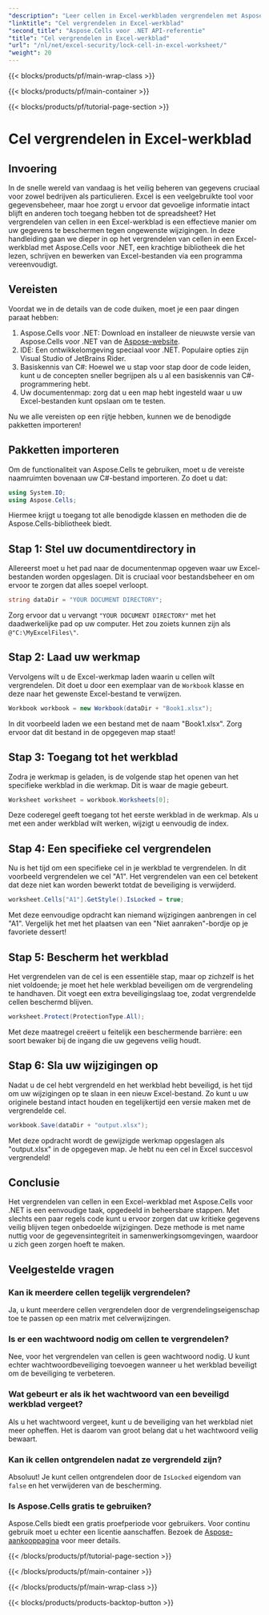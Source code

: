 ```yaml
---
"description": "Leer cellen in Excel-werkbladen vergrendelen met Aspose.Cells voor .NET. Eenvoudige stapsgewijze handleiding voor veilig gegevensbeheer."
"linktitle": "Cel vergrendelen in Excel-werkblad"
"second_title": "Aspose.Cells voor .NET API-referentie"
"title": "Cel vergrendelen in Excel-werkblad"
"url": "/nl/net/excel-security/lock-cell-in-excel-worksheet/"
"weight": 20
---
```


{{< blocks/products/pf/main-wrap-class >}}

{{< blocks/products/pf/main-container >}}

{{< blocks/products/pf/tutorial-page-section >}}

# Cel vergrendelen in Excel-werkblad

## Invoering

In de snelle wereld van vandaag is het veilig beheren van gegevens cruciaal voor zowel bedrijven als particulieren. Excel is een veelgebruikte tool voor gegevensbeheer, maar hoe zorgt u ervoor dat gevoelige informatie intact blijft en anderen toch toegang hebben tot de spreadsheet? Het vergrendelen van cellen in een Excel-werkblad is een effectieve manier om uw gegevens te beschermen tegen ongewenste wijzigingen. In deze handleiding gaan we dieper in op het vergrendelen van cellen in een Excel-werkblad met Aspose.Cells voor .NET, een krachtige bibliotheek die het lezen, schrijven en bewerken van Excel-bestanden via een programma vereenvoudigt.

## Vereisten

Voordat we in de details van de code duiken, moet je een paar dingen paraat hebben:

1. Aspose.Cells voor .NET: Download en installeer de nieuwste versie van Aspose.Cells voor .NET van de [Aspose-website](https://releases.aspose.com/cells/net/).
2. IDE: Een ontwikkelomgeving speciaal voor .NET. Populaire opties zijn Visual Studio of JetBrains Rider.
3. Basiskennis van C#: Hoewel we u stap voor stap door de code leiden, kunt u de concepten sneller begrijpen als u al een basiskennis van C#-programmering hebt.
4. Uw documentenmap: zorg dat u een map hebt ingesteld waar u uw Excel-bestanden kunt opslaan om te testen.

Nu we alle vereisten op een rijtje hebben, kunnen we de benodigde pakketten importeren!

## Pakketten importeren

Om de functionaliteit van Aspose.Cells te gebruiken, moet u de vereiste naamruimten bovenaan uw C#-bestand importeren. Zo doet u dat:

```csharp
using System.IO;
using Aspose.Cells;
```

Hiermee krijgt u toegang tot alle benodigde klassen en methoden die de Aspose.Cells-bibliotheek biedt.

## Stap 1: Stel uw documentdirectory in

Allereerst moet u het pad naar de documentenmap opgeven waar uw Excel-bestanden worden opgeslagen. Dit is cruciaal voor bestandsbeheer en om ervoor te zorgen dat alles soepel verloopt. 

```csharp
string dataDir = "YOUR DOCUMENT DIRECTORY";
```

Zorg ervoor dat u vervangt `"YOUR DOCUMENT DIRECTORY"` met het daadwerkelijke pad op uw computer. Het zou zoiets kunnen zijn als `@"C:\MyExcelFiles\"`.

## Stap 2: Laad uw werkmap

Vervolgens wilt u de Excel-werkmap laden waarin u cellen wilt vergrendelen. Dit doet u door een exemplaar van de `Workbook` klasse en deze naar het gewenste Excel-bestand te verwijzen.

```csharp
Workbook workbook = new Workbook(dataDir + "Book1.xlsx");
```

In dit voorbeeld laden we een bestand met de naam "Book1.xlsx". Zorg ervoor dat dit bestand in de opgegeven map staat!

## Stap 3: Toegang tot het werkblad

Zodra je werkmap is geladen, is de volgende stap het openen van het specifieke werkblad in die werkmap. Dit is waar de magie gebeurt. 

```csharp
Worksheet worksheet = workbook.Worksheets[0];
```

Deze coderegel geeft toegang tot het eerste werkblad in de werkmap. Als u met een ander werkblad wilt werken, wijzigt u eenvoudig de index.

## Stap 4: Een specifieke cel vergrendelen 

Nu is het tijd om een specifieke cel in je werkblad te vergrendelen. In dit voorbeeld vergrendelen we cel "A1". Het vergrendelen van een cel betekent dat deze niet kan worden bewerkt totdat de beveiliging is verwijderd.

```csharp
worksheet.Cells["A1"].GetStyle().IsLocked = true;
```

Met deze eenvoudige opdracht kan niemand wijzigingen aanbrengen in cel "A1". Vergelijk het met het plaatsen van een "Niet aanraken"-bordje op je favoriete dessert!

## Stap 5: Bescherm het werkblad

Het vergrendelen van de cel is een essentiële stap, maar op zichzelf is het niet voldoende; je moet het hele werkblad beveiligen om de vergrendeling te handhaven. Dit voegt een extra beveiligingslaag toe, zodat vergrendelde cellen beschermd blijven.

```csharp
worksheet.Protect(ProtectionType.All);
```

Met deze maatregel creëert u feitelijk een beschermende barrière: een soort bewaker bij de ingang die uw gegevens veilig houdt.

## Stap 6: Sla uw wijzigingen op

Nadat u de cel hebt vergrendeld en het werkblad hebt beveiligd, is het tijd om uw wijzigingen op te slaan in een nieuw Excel-bestand. Zo kunt u uw originele bestand intact houden en tegelijkertijd een versie maken met de vergrendelde cel.

```csharp
workbook.Save(dataDir + "output.xlsx");
```

Met deze opdracht wordt de gewijzigde werkmap opgeslagen als "output.xlsx" in de opgegeven map. Je hebt nu een cel in Excel succesvol vergrendeld!

## Conclusie

Het vergrendelen van cellen in een Excel-werkblad met Aspose.Cells voor .NET is een eenvoudige taak, opgedeeld in beheersbare stappen. Met slechts een paar regels code kunt u ervoor zorgen dat uw kritieke gegevens veilig blijven tegen onbedoelde wijzigingen. Deze methode is met name nuttig voor de gegevensintegriteit in samenwerkingsomgevingen, waardoor u zich geen zorgen hoeft te maken.

## Veelgestelde vragen

### Kan ik meerdere cellen tegelijk vergrendelen?
Ja, u kunt meerdere cellen vergrendelen door de vergrendelingseigenschap toe te passen op een matrix met celverwijzingen.

### Is er een wachtwoord nodig om cellen te vergrendelen?
Nee, voor het vergrendelen van cellen is geen wachtwoord nodig. U kunt echter wachtwoordbeveiliging toevoegen wanneer u het werkblad beveiligt om de beveiliging te verbeteren.

### Wat gebeurt er als ik het wachtwoord van een beveiligd werkblad vergeet?
Als u het wachtwoord vergeet, kunt u de beveiliging van het werkblad niet meer opheffen. Het is daarom van groot belang dat u het wachtwoord veilig bewaart.

### Kan ik cellen ontgrendelen nadat ze vergrendeld zijn?
Absoluut! Je kunt cellen ontgrendelen door de `IsLocked` eigendom van `false` en het verwijderen van de bescherming.

### Is Aspose.Cells gratis te gebruiken?
Aspose.Cells biedt een gratis proefperiode voor gebruikers. Voor continu gebruik moet u echter een licentie aanschaffen. Bezoek de [Aspose-aankooppagina](https://purchase.aspose.com/buy) voor meer details.

{{< /blocks/products/pf/tutorial-page-section >}}

{{< /blocks/products/pf/main-container >}}

{{< /blocks/products/pf/main-wrap-class >}}

{{< blocks/products/products-backtop-button >}}